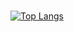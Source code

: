 
###
[![Top Langs](https://github-readme-stats.vercel.app/api/top-langs/?username=iljasbezhanidz&langs_count=8&layout=compact)](https://github.com/anuraghazra/github-readme-stats)
